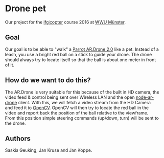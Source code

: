 # Drone pet

Our project for the [ifgicopter](https://www.uni-muenster.de/Geoinformatics/en/research/projects/IfgiCopter.html) course 2016 at [WWU Münster](https://www.uni-muenster.de).

## Goal

Our goal is to be able to "walk" a [Parrot AR.Drone 2.0](http://www.parrot.com/usa/products/ardrone-2/) like a pet. Instead of a leash, you use a bright red ball on a stick to guide your drone. The drone should always try to locate itself so that the ball is about one meter in front of it.

## How do we want to do this?

The AR.Drone is very suitable for this because of the built in HD camera, the video feed & control being sent over Wireless LAN and the open [node-ar-drone](https://github.com/felixge/node-ar-drone) client. With this, we will fetch a video stream from the HD Camera and feed it to [OpenCV](http://opencv.org/). OpenCV will then try to locate the red ball in the video and report back the position of the ball relative to the viewframe. From this position simple steering commands (up/down, turn) will be sent to the drone.

## Authors

Saskia Geuking, Jan Kruse and Jan Koppe.
